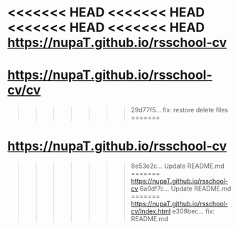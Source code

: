 <<<<<<< HEAD
<<<<<<< HEAD
<<<<<<< HEAD
<<<<<<< HEAD
https://nupaT.github.io/rsschool-cv
=======
# https://nupaT.github.io/rsschool-cv/cv
>>>>>>> 29d77f5... fix: restore delete files
=======
# https://nupaT.github.io/rsschool-cv
>>>>>>> 8e53e2c... Update README.md
=======
https://nupaT.github.io/rsschool-cv
>>>>>>> 6a0df7c... Update README.md
=======
https://nupaT.github.io/rsschool-cv/Index.html
>>>>>>> e309bec... fix: README.md
